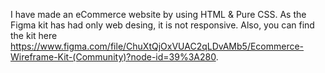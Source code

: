 I have made an eCommerce website by using HTML & Pure CSS. As the Figma kit has had only web desing, it is not responsive. Also, you can find the kit here https://www.figma.com/file/ChuXtQjOxVUAC2qLDvAMb5/Ecommerce-Wireframe-Kit-(Community)?node-id=39%3A280.
